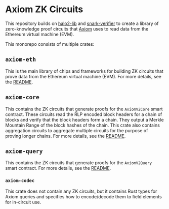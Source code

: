 # Axiom ZK Circuits

This repository builds on [halo2-lib](https://github.com/axiom-crypto/halo2-lib/tree/main) and [snark-verifier](https://github.com/axiom-crypto/snark-verifier/) to create a library of zero-knowledge proof circuits that [Axiom](https://axiom.xyz) uses to read data from the Ethereum virtual machine (EVM).

This monorepo consists of multiple crates:

## `axiom-eth`

This is the main library of chips and frameworks for building ZK circuits that prove data from the Ethereum virtual machine (EVM). For more details, see the [README](./axiom-eth/README.md).

## `axiom-core`

This contains the ZK circuits that generate proofs for the `AxiomV2Core` smart contract. These circuits read the RLP encoded block headers for a chain of blocks and verify that the block headers form a chain. They output a Merkle Mountain Range of the block hashes of the chain. This crate also contains aggregation circuits to aggregate multiple circuits for the purpose of proving longer chains. For more details, see the [README](./axiom-core/README.md).

## `axiom-query`

This contains the ZK circuits that generate proofs for the `AxiomV2Query` smart contract. For more details, see the [README](./axiom-query/README.md).

### `axiom-codec`

This crate does not contain any ZK circuits, but it contains Rust types for Axiom queries and specifies how to encode/decode them to field elements for in-circuit use.
